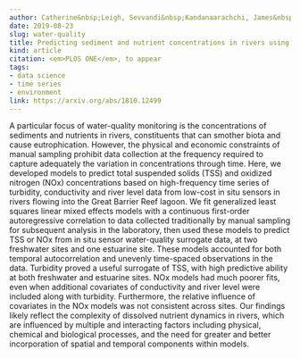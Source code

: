 ```yaml
---
author: Catherine&nbsp;Leigh, Sevvandi&nbsp;Kandanaarachchi, James&nbsp;M&nbsp;McGree, Rob&nbsp;J&nbsp;Hyndman, Omar&nbsp;Alsibai, Kerrie&nbsp;Mengersen, Erin&nbsp;E&nbsp;Peterson
date: 2019-08-23
slug: water-quality
title: Predicting sediment and nutrient concentrations in rivers using high-frequency water quality surrogates
kind: article
citation: <em>PLOS ONE</em>, to appear
tags:
- data science
- time series
- environment
link: https://arxiv.org/abs/1810.12499
---
```


A particular focus of water-quality monitoring is the concentrations of sediments and nutrients in rivers, constituents that can smother biota and cause eutrophication. However, the physical and economic constraints of manual sampling prohibit data collection at the frequency required to capture adequately the variation in concentrations through time. Here, we developed models to predict total suspended solids (TSS) and oxidized nitrogen (NOx) concentrations based on high-frequency time series of turbidity, conductivity and river level data from low-cost in situ sensors in rivers flowing into the Great Barrier Reef lagoon. We fit generalized least squares linear mixed effects models with a continuous first-order autoregressive correlation to data collected traditionally by manual sampling for subsequent analysis in the laboratory, then used these models to predict TSS or NOx from in situ sensor water-quality surrogate data, at two freshwater sites and one estuarine site. These models accounted for both temporal autocorrelation and unevenly time-spaced observations in the data. Turbidity proved a useful surrogate of TSS, with high predictive ability at both freshwater and estuarine sites. NOx models had much poorer fits, even when additional covariates of conductivity and river level were included along with turbidity. Furthermore, the relative influence of covariates in the NOx models was not consistent across sites. Our findings likely reflect the complexity of dissolved nutrient dynamics in rivers, which are influenced by multiple and interacting factors including physical, chemical and biological processes, and the need for greater and better incorporation of spatial and temporal components within models.
